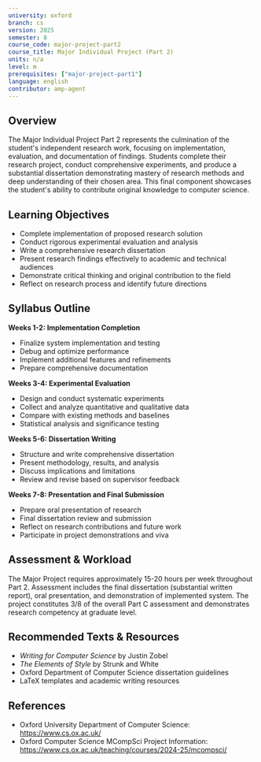 ```yaml
---
university: oxford
branch: cs
version: 2025
semester: 8
course_code: major-project-part2
course_title: Major Individual Project (Part 2)
units: n/a
level: m
prerequisites: ["major-project-part1"]
language: english
contributor: amp-agent
---
```


## Overview

The Major Individual Project Part 2 represents the culmination of the student's independent research work, focusing on implementation, evaluation, and documentation of findings. Students complete their research project, conduct comprehensive experiments, and produce a substantial dissertation demonstrating mastery of research methods and deep understanding of their chosen area. This final component showcases the student's ability to contribute original knowledge to computer science.

## Learning Objectives

- Complete implementation of proposed research solution
- Conduct rigorous experimental evaluation and analysis
- Write a comprehensive research dissertation
- Present research findings effectively to academic and technical audiences
- Demonstrate critical thinking and original contribution to the field
- Reflect on research process and identify future directions

## Syllabus Outline

**Weeks 1-2: Implementation Completion**
- Finalize system implementation and testing
- Debug and optimize performance
- Implement additional features and refinements
- Prepare comprehensive documentation

**Weeks 3-4: Experimental Evaluation**
- Design and conduct systematic experiments
- Collect and analyze quantitative and qualitative data
- Compare with existing methods and baselines
- Statistical analysis and significance testing

**Weeks 5-6: Dissertation Writing**
- Structure and write comprehensive dissertation
- Present methodology, results, and analysis
- Discuss implications and limitations
- Review and revise based on supervisor feedback

**Weeks 7-8: Presentation and Final Submission**
- Prepare oral presentation of research
- Final dissertation review and submission
- Reflect on research contributions and future work
- Participate in project demonstrations and viva

## Assessment & Workload

The Major Project requires approximately 15-20 hours per week throughout Part 2. Assessment includes the final dissertation (substantial written report), oral presentation, and demonstration of implemented system. The project constitutes 3/8 of the overall Part C assessment and demonstrates research competency at graduate level.

## Recommended Texts & Resources

- *Writing for Computer Science* by Justin Zobel
- *The Elements of Style* by Strunk and White
- Oxford Department of Computer Science dissertation guidelines
- LaTeX templates and academic writing resources

## References

- Oxford University Department of Computer Science: https://www.cs.ox.ac.uk/
- Oxford Computer Science MCompSci Project Information: https://www.cs.ox.ac.uk/teaching/courses/2024-25/mcompsci/
